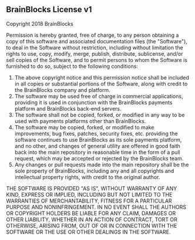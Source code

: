  BrainBlocks License v1
----------------------

Copyright 2018 BrainBlocks

Permission is hereby granted, free of charge, to any person obtaining a copy of this software and associated documentation files (the "Software"), to deal in the Software without restriction, including without limitation the rights to use, copy, modify, merge, publish, distribute, sublicense, and/or sell copies of the Software, and to permit persons to whom the Software is furnished to do so, subject to the following conditions:

1. The above copyright notice and this permission notice shall be included in all copies or substantial portions of the Software, along with credit to the BrainBlocks company and platform.
2. The software may be used free of charge in commercial applications, providing it is used in conjunction with the BrainBlocks payments platform and BrainBlocks back-end servers.
3. The software shall not be copied, forked, or modified in any way to be used with payments platforms other than BrainBlocks.
4. The software may be copied, forked, or modified to make improvements, bug fixes, patches, security fixes, etc. providing the software continues to use BrainBlocks as its sole payments platform, and no other, and changes of general utility are offered in good faith back into the main repository in reasonable time in the form of a pull request, which may be accepted or rejected by the BrainBlocks team.
5. Any changes or pull requests made into the main repository shall be the sole property of BrainBlocks, including any and all copyrights and intellectual property rights, with credit to the original author.

THE SOFTWARE IS PROVIDED "AS IS", WITHOUT WARRANTY OF ANY KIND, EXPRESS OR IMPLIED, INCLUDING BUT NOT LIMITED TO THE WARRANTIES OF MERCHANTABILITY, FITNESS FOR A PARTICULAR PURPOSE AND NONINFRINGEMENT. IN NO EVENT SHALL THE AUTHORS OR COPYRIGHT HOLDERS BE LIABLE FOR ANY CLAIM, DAMAGES OR OTHER LIABILITY, WHETHER IN AN ACTION OF CONTRACT, TORT OR OTHERWISE, ARISING FROM, OUT OF OR IN CONNECTION WITH THE SOFTWARE OR THE USE OR OTHER DEALINGS IN THE SOFTWARE.
